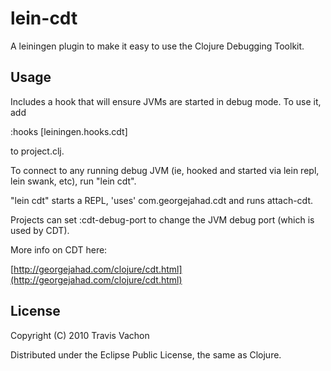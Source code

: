 # lein-cdt

A leiningen plugin to make it easy to use the Clojure Debugging Toolkit.

## Usage

Includes a hook that will ensure JVMs are started in debug mode. To
use it, add

:hooks [leiningen.hooks.cdt]

to project.clj.

To connect to any running debug JVM (ie, hooked and started via lein
repl, lein swank, etc), run "lein cdt".

"lein cdt" starts a REPL, 'uses' com.georgejahad.cdt and runs
attach-cdt.

Projects can set :cdt-debug-port to change the JVM debug port (which
is used by CDT).

More info on CDT here:

[http://georgejahad.com/clojure/cdt.html](http://georgejahad.com/clojure/cdt.html)

## License

Copyright (C) 2010 Travis Vachon

Distributed under the Eclipse Public License, the same as Clojure.
